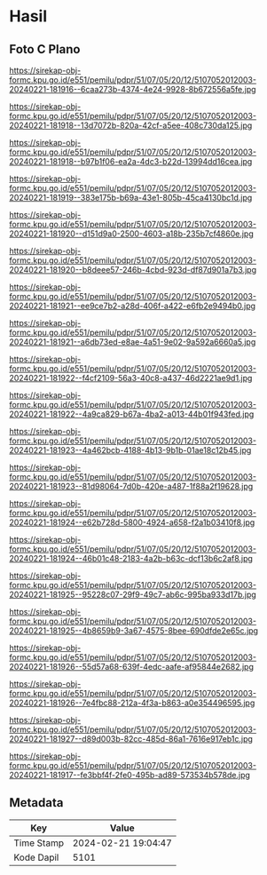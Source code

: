 # Hasil

## Foto C Plano

https://sirekap-obj-formc.kpu.go.id/e551/pemilu/pdpr/51/07/05/20/12/5107052012003-20240221-181916--6caa273b-4374-4e24-9928-8b672556a5fe.jpg

https://sirekap-obj-formc.kpu.go.id/e551/pemilu/pdpr/51/07/05/20/12/5107052012003-20240221-181918--13d7072b-820a-42cf-a5ee-408c730da125.jpg

https://sirekap-obj-formc.kpu.go.id/e551/pemilu/pdpr/51/07/05/20/12/5107052012003-20240221-181918--b97b1f06-ea2a-4dc3-b22d-13994dd16cea.jpg

https://sirekap-obj-formc.kpu.go.id/e551/pemilu/pdpr/51/07/05/20/12/5107052012003-20240221-181919--383e175b-b69a-43e1-805b-45ca4130bc1d.jpg

https://sirekap-obj-formc.kpu.go.id/e551/pemilu/pdpr/51/07/05/20/12/5107052012003-20240221-181920--d151d9a0-2500-4603-a18b-235b7cf4860e.jpg

https://sirekap-obj-formc.kpu.go.id/e551/pemilu/pdpr/51/07/05/20/12/5107052012003-20240221-181920--b8deee57-246b-4cbd-923d-df87d901a7b3.jpg

https://sirekap-obj-formc.kpu.go.id/e551/pemilu/pdpr/51/07/05/20/12/5107052012003-20240221-181921--ee9ce7b2-a28d-406f-a422-e6fb2e9494b0.jpg

https://sirekap-obj-formc.kpu.go.id/e551/pemilu/pdpr/51/07/05/20/12/5107052012003-20240221-181921--a6db73ed-e8ae-4a51-9e02-9a592a6660a5.jpg

https://sirekap-obj-formc.kpu.go.id/e551/pemilu/pdpr/51/07/05/20/12/5107052012003-20240221-181922--f4cf2109-56a3-40c8-a437-46d2221ae9d1.jpg

https://sirekap-obj-formc.kpu.go.id/e551/pemilu/pdpr/51/07/05/20/12/5107052012003-20240221-181922--4a9ca829-b67a-4ba2-a013-44b01f943fed.jpg

https://sirekap-obj-formc.kpu.go.id/e551/pemilu/pdpr/51/07/05/20/12/5107052012003-20240221-181923--4a462bcb-4188-4b13-9b1b-01ae18c12b45.jpg

https://sirekap-obj-formc.kpu.go.id/e551/pemilu/pdpr/51/07/05/20/12/5107052012003-20240221-181923--81d98064-7d0b-420e-a487-1f88a2f19628.jpg

https://sirekap-obj-formc.kpu.go.id/e551/pemilu/pdpr/51/07/05/20/12/5107052012003-20240221-181924--e62b728d-5800-4924-a658-f2a1b03410f8.jpg

https://sirekap-obj-formc.kpu.go.id/e551/pemilu/pdpr/51/07/05/20/12/5107052012003-20240221-181924--46b01c48-2183-4a2b-b63c-dcf13b6c2af8.jpg

https://sirekap-obj-formc.kpu.go.id/e551/pemilu/pdpr/51/07/05/20/12/5107052012003-20240221-181925--95228c07-29f9-49c7-ab6c-995ba933d17b.jpg

https://sirekap-obj-formc.kpu.go.id/e551/pemilu/pdpr/51/07/05/20/12/5107052012003-20240221-181925--4b8659b9-3a67-4575-8bee-690dfde2e65c.jpg

https://sirekap-obj-formc.kpu.go.id/e551/pemilu/pdpr/51/07/05/20/12/5107052012003-20240221-181926--55d57a68-639f-4edc-aafe-af95844e2682.jpg

https://sirekap-obj-formc.kpu.go.id/e551/pemilu/pdpr/51/07/05/20/12/5107052012003-20240221-181926--7e4fbc88-212a-4f3a-b863-a0e354496595.jpg

https://sirekap-obj-formc.kpu.go.id/e551/pemilu/pdpr/51/07/05/20/12/5107052012003-20240221-181927--d89d003b-82cc-485d-86a1-7616e917eb1c.jpg

https://sirekap-obj-formc.kpu.go.id/e551/pemilu/pdpr/51/07/05/20/12/5107052012003-20240221-181917--fe3bbf4f-2fe0-495b-ad89-573534b578de.jpg


## Metadata

| Key        | Value               |
| ---------- | ------------------- |
| Time Stamp | 2024-02-21 19:04:47 |
| Kode Dapil | 5101                |



